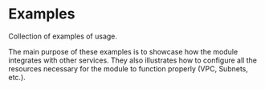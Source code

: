 # Examples

Collection of examples of usage.

The main purpose of these examples is to showcase how the module integrates with other services. They also illustrates how to configure all the resources necessary for the module to function properly (VPC, Subnets, etc.).
